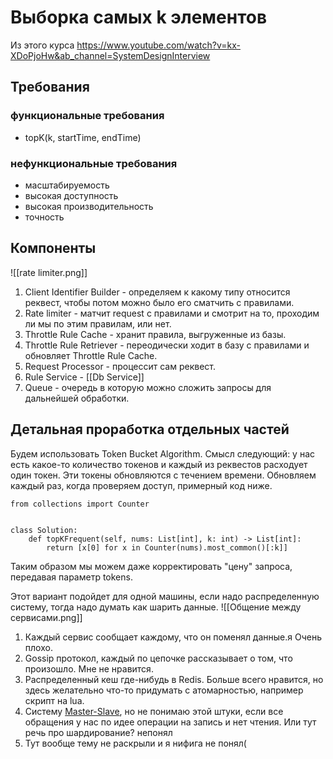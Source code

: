 # Выборка самых k элементов
Из этого курса https://www.youtube.com/watch?v=kx-XDoPjoHw&ab_channel=SystemDesignInterview

## Требования
### функциональные требования
 - topK(k, startTime, endTime)

### нефункциональные требования
 - масштабируемость
 - высокая доступность
 - высокая производительность
 - точность

## Компоненты
![[rate limiter.png]]
1. Client Identifier Builder - определяем к какому типу относится реквест, чтобы потом можно было его сматчить с правилами.
2. Rate limiter - матчит request с правилами и смотрит на то, проходим ли мы по этим правилам, или нет.
3.  Throttle Rule Cache - хранит правила, выгруженные из базы.
4.  Throttle Rule Retriever - переодически ходит в базу с правилами и обновляет Throttle Rule Cache.
5.  Request Processor - процессит сам реквест.
6.  Rule Service - [[Db Service]]
7.  Queue - очередь в которую можно сложить запросы для дальнейшей обработки.

## Детальная проработка отдельных частей
Будем использовать Token Bucket Algorithm. Смысл следующий: у нас есть какое-то количество токенов и каждый из реквестов расходует один токен. Эти токены обновляются с течением времени. Обновляем каждый раз, когда проверяем доступ, примерный код ниже.
```
from collections import Counter


class Solution:
    def topKFrequent(self, nums: List[int], k: int) -> List[int]:
        return [x[0] for x in Counter(nums).most_common()[:k]]
```

Таким образом мы можем даже корректировать "цену" запроса, передавая параметр tokens.

Этот вариант подойдет для одной машины, если надо распределенную систему, тогда надо думать как шарить данные. 
![[Общение между сервисами.png]]

1. Каждый сервис сообщает каждому, что он поменял данные.я Очень плохо. 
2. Gossip протокол, каждый по цепочке рассказывает о том, что произошло. Мне не нравится.
3. Распределенный кеш где-нибудь в Redis. Больше всего нравится, но здесь желательно что-то придумать с атомарностью, например скрипт на lua.
4. Систему [Master-Slave](Репликация#Master-Slave), но не понимаю этой штуки, если все обращения у нас по идее операции на запись и нет чтения. Или тут речь про шардирование? непонял
5. Тут вообще тему не раскрыли и я нифига не понял(